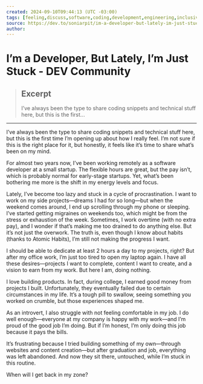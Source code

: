 ```yaml
---
created: 2024-09-10T09:44:13 (UTC -03:00)
tags: [feeling,discuss,software,coding,development,engineering,inclusive,community]
source: https://dev.to/soniarpit/im-a-developer-but-lately-im-just-stuck-2nhi?context=digest
author: 
---
```


# I’m a Developer, But Lately, I’m Just Stuck - DEV Community

> ## Excerpt
> I’ve always been the type to share coding snippets and technical stuff here, but this is the first...

---
I’ve always been the type to share coding snippets and technical stuff here, but this is the first time I’m opening up about how I really feel. I’m not sure if this is the right place for it, but honestly, it feels like it’s time to share what’s been on my mind.

For almost two years now, I’ve been working remotely as a software developer at a small startup. The flexible hours are great, but the pay isn’t, which is probably normal for early-stage startups. Yet, what’s been bothering me more is the shift in my energy levels and focus.

Lately, I’ve become too lazy and stuck in a cycle of procrastination. I want to work on my side projects—dreams I had for so long—but when the weekend comes around, I end up scrolling through my phone or sleeping. I’ve started getting migraines on weekends too, which might be from the stress or exhaustion of the week. Sometimes, I work overtime (with no extra pay), and I wonder if that’s making me too drained to do anything else. But it’s not just the overwork. The truth is, even though I know about habits (thanks to Atomic Habits), I’m still not making the progress I want.

I should be able to dedicate at least 2 hours a day to my projects, right? But after my office work, I’m just too tired to open my laptop again. I have all these desires—projects I want to complete, content I want to create, and a vision to earn from my work. But here I am, doing nothing.

I love building products. In fact, during college, I earned good money from projects I built. Unfortunately, they eventually failed due to certain circumstances in my life. It’s a tough pill to swallow, seeing something you worked on crumble, but those experiences shaped me.

As an introvert, I also struggle with not feeling comfortable in my job. I do well enough—everyone at my company is happy with my work—and I’m proud of the good job I’m doing. But if I’m honest, I’m only doing this job because it pays the bills.

It’s frustrating because I tried building something of my own—through websites and content creation—but after graduation and job, everything was left abandoned. And now they sit there, untouched, while I’m stuck in this routine.

When will I get back in my zone?
